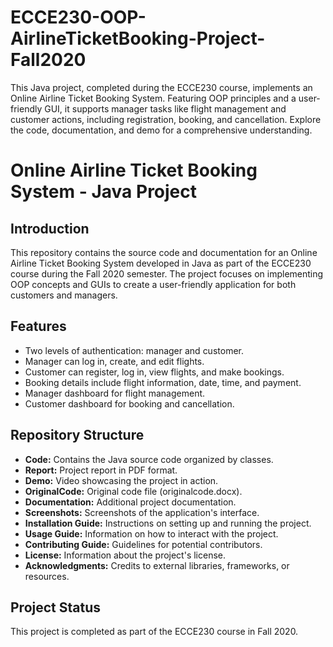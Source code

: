 # ECCE230-OOP-AirlineTicketBooking-Project-Fall2020
This Java project, completed during the ECCE230 course, implements an Online Airline Ticket Booking System. Featuring OOP principles and a user-friendly GUI, it supports manager tasks like flight management and customer actions, including registration, booking, and cancellation. Explore the code, documentation, and demo for a comprehensive understanding.

# Online Airline Ticket Booking System - Java Project

## Introduction

This repository contains the source code and documentation for an Online Airline Ticket Booking System developed in Java as part of the ECCE230 course during the Fall 2020 semester. The project focuses on implementing OOP concepts and GUIs to create a user-friendly application for both customers and managers.

## Features

- Two levels of authentication: manager and customer.
- Manager can log in, create, and edit flights.
- Customer can register, log in, view flights, and make bookings.
- Booking details include flight information, date, time, and payment.
- Manager dashboard for flight management.
- Customer dashboard for booking and cancellation.

## Repository Structure

- **Code:** Contains the Java source code organized by classes.
- **Report:** Project report in PDF format.
- **Demo:** Video showcasing the project in action.
- **OriginalCode:** Original code file (originalcode.docx).
- **Documentation:** Additional project documentation.
- **Screenshots:** Screenshots of the application's interface.
- **Installation Guide:** Instructions on setting up and running the project.
- **Usage Guide:** Information on how to interact with the project.
- **Contributing Guide:** Guidelines for potential contributors.
- **License:** Information about the project's license.
- **Acknowledgments:** Credits to external libraries, frameworks, or resources.


## Project Status

This project is completed as part of the ECCE230 course in Fall 2020.

